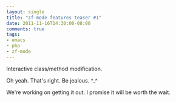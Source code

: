 ```yaml
---
layout: single
title: "zf-mode features teaser #1"
date: 2011-11-16T14:30:00-08:00
comments: true
tags:
- emacs
- php
- zf-mode
---
```

Interactive class/method modification.

Oh yeah. That's right. Be jealous. ^_^

We're working on getting it out. I promise it will be worth the wait.
